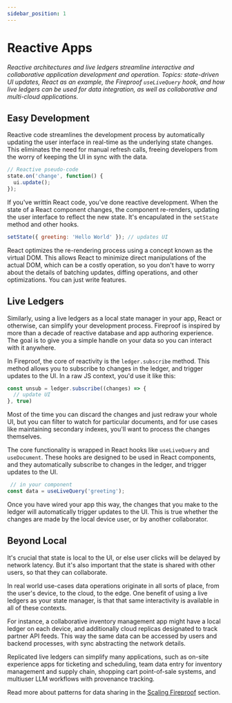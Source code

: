 ```yaml
---
sidebar_position: 1
---
```


# Reactive Apps

*Reactive architectures and live ledgers streamline interactive and collaborative application development and operation. Topics: state-driven UI updates, React as an example, the Fireproof `useLiveQuery` hook, and how live ledgers can be used for data integration, as well as collaborative and multi-cloud applications.*

## Easy Development

Reactive code streamlines the development process by automatically updating the user interface in real-time as the underlying state changes. This eliminates the need for manual refresh calls, freeing developers from the worry of keeping the UI in sync with the data. 

```js
// Reactive pseudo-code
state.on('change', function() {
  ui.update();
});
```

If you've writtin React code, you've done reactive development. When the state of a React component changes, the component re-renders, updating the user interface to reflect the new state. It's encapulated in the `setState` method and other hooks.

```js
setState({ greeting: 'Hello World' }); // updates UI
```

React optimizes the re-rendering process using a concept known as the virtual DOM. This allows React to minimize direct manipulations of the actual DOM, which can be a costly operation, so you don't have to worry about the details of batching updates, diffing operations, and other optimizations. You can just write features.

## Live Ledgers

Similarly, using a live ledgers as a local state manager in your app, React or otherwise, can simplify your development process. Fireproof is inspired by more than a decade of reactive database and app authoring experience. The goal is to give you a simple handle on your data so you can interact with it anywhere.

In Fireproof, the core of reactivity is the `ledger.subscribe` method. This method allows you to subscribe to changes in the ledger, and trigger updates to the UI. In a raw JS context, you'd use it like this:

```js
const unsub = ledger.subscribe((changes) => {
  // update UI
}, true)
```

Most of the time you can discard the changes and just redraw your whole UI, but you can filter to watch for particular documents, and for use cases like maintaining secondary indexes, you'll want to process the changes themselves.

The core functionality is wrapped in React hooks like `useLiveQuery` and `useDocument`. These hooks are designed to be used in React components, and they automatically subscribe to changes in the ledger, and trigger updates to the UI. 

```js
 // in your component
const data = useLiveQuery('greeting');
```

Once you have wired your app this way, the changes that you make to the ledger will automatically trigger updates to the UI. This is true whether the changes are made by the local device user, or by another collaborator. 

## Beyond Local

It's crucial that state is local to the UI, or else user clicks will be delayed by network latency. But it's also important that the state is shared with other users, so that they can collaborate. 

In real world use-cases data operations originate in all sorts of place, from the user's device, to the cloud, to the edge. One benefit of using a live ledgers as your state manager, is that that same interactivity is available in all of these contexts.

For instance, a collaborative inventory management app might have a local ledger on each device, and additionally cloud replicas designated to track partner API feeds. This way the same data can be accessed by users and backend processes, with sync abstracting the network details.

Replicated live ledgers can simplify many applications, such as on-site experience apps for ticketing and scheduling, team data entry for inventory management and supply chain, shopping cart point-of-sale systems, and multiuser LLM workflows with provenance tracking.

Read more about patterns for data sharing in the [Scaling Fireproof](/docs/concept-guide/scaling-fireproof) section.



<!-- Figures:
Reactive App Workflow: A flowchart showing the process of developing a reactive app, highlighting the ease of development.
Local vs Remote Database: A comparison diagram showing the benefits of having a reactive database local versus remote.
Integration Database: A diagram showing how a reactive app with hard storage and replication can be used as an integration database. -->

